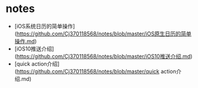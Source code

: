 # notes

+ [iOS系统日历的简单操作] (https://github.com/Cj370118568/notes/blob/master/iOS原生日历的简单操作.md)
+ [iOS10推送介绍] (https://github.com/Cj370118568/notes/blob/master/iOS10推送介绍.md)
+ [quick action介绍] (https://github.com/Cj370118568/notes/blob/master/quick action介绍.md)

